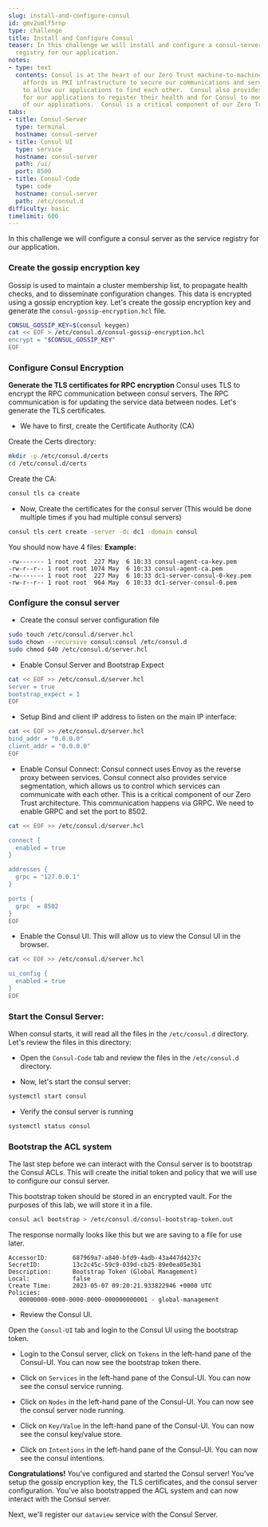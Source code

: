 ```yaml
---
slug: install-and-configure-consul
id: gmv2umlf5rnp
type: challenge
title: Install and Configure Consul
teaser: In this challenge we will install and configure a consul-server as the service
  registry for our application.
notes:
- type: text
  contents: Consul is at the heart of our Zero Trust machine-to-machine communication.  Consul
    affords us PKI infrastructure to secure our communications and service discovery
    to allow our applications to find each other.  Consul also provides a mechanism
    for our applications to register their health and for Consul to monitor the health
    of our applications.  Consul is a critical component of our Zero Trust architecture.
tabs:
- title: Consul-Server
  type: terminal
  hostname: consul-server
- title: Consul UI
  type: service
  hostname: consul-server
  path: /ui/
  port: 8500
- title: Consul-Code
  type: code
  hostname: consul-server
  path: /etc/consul.d
difficulty: basic
timelimit: 600
---
```


 In this challenge we will configure a consul server as the service registry for our application.

### Create the gossip encryption key

Gossip is used to maintain a cluster membership list, to propagate health checks, and to disseminate configuration changes.  This data is encrypted using a gossip encryption key.  Let's create the gossip encryption key and generate the `consul-gossip-encryption.hcl` file.

```bash
CONSUL_GOSSIP_KEY=$(consul keygen)
cat << EOF > /etc/consul.d/consul-gossip-encryption.hcl
encrypt = "$CONSUL_GOSSIP_KEY"
EOF
```

### Configure Consul Encryption

**Generate the TLS certificates for RPC encryption**
Consul uses TLS to encrypt the RPC communication between consul servers. The RPC communication is for updating the service data between nodes.   Let's generate the TLS certificates.

* We have to first, create the Certificate Authority (CA)

Create the Certs directory:

```bash
mkdir -p /etc/consul.d/certs
cd /etc/consul.d/certs
```

Create the CA:

```bash
consul tls ca create
```

* Now, Create the certificates for the consul server (This would be done multiple times if you had multiple consul servers)

```bash
consul tls cert create -server -dc dc1 -domain consul
```

You should now have 4 files:
**Example:**

```bash,nocopy
-rw------- 1 root root  227 May  6 10:33 consul-agent-ca-key.pem
-rw-r--r-- 1 root root 1074 May  6 10:33 consul-agent-ca.pem
-rw------- 1 root root  227 May  6 10:33 dc1-server-consul-0-key.pem
-rw-r--r-- 1 root root  964 May  6 10:33 dc1-server-consul-0.pem
```

### Configure the consul server

* Create the consul server configuration file

```bash
sudo touch /etc/consul.d/server.hcl
sudo chown --recursive consul:consul /etc/consul.d
sudo chmod 640 /etc/consul.d/server.hcl
```

* Enable Consul Server and Bootstrap Expect

```bash
cat << EOF >> /etc/consul.d/server.hcl
server = true
bootstrap_expect = 1
EOF
```

* Setup Bind and client IP address to listen on the main IP interface:

```bash
cat << EOF >> /etc/consul.d/server.hcl
bind_addr = "0.0.0.0"
client_addr = "0.0.0.0"
EOF
```

* Enable Consul Connect:
Consul connect uses Envoy as the reverse proxy between services.  Consul connect also provides service segmentation, which allows us to control which services can communicate with each other.  This is a critical component of our Zero Trust architecture. This communication happens via GRPC.  We need to enable GRPC and set the port to 8502.

```bash
cat << EOF >> /etc/consul.d/server.hcl

connect {
  enabled = true
}

addresses {
  grpc = "127.0.0.1"
}

ports {
  grpc  = 8502
}
EOF
```

* Enable the Consul UI. This will allow us to view the Consul UI in the browser.

```bash
cat << EOF >> /etc/consul.d/server.hcl

ui_config {
  enabled = true
}
EOF
```

### Start the Consul Server:

When consul starts, it will read all the files in the `/etc/consul.d` directory.
Let's review the files in this directory:

* Open the `Consul-Code` tab and review the files in the `/etc/consul.d` directory.

* Now, let's start the consul server:

```bash
systemctl start consul
```

* Verify the consul server is running

```bash
systemctl status consul
```

### Bootstrap the ACL system

The last step before we can interact with the Consul server is to bootstrap the Consul ACLs.   This will create the initial token and policy that we will use to configure our consul server.

This bootstrap token should be stored in an encrypted vault. For the purposes of this lab, we will store it in a file.

```bash
consul acl bootstrap > /etc/consul.d/consul-bootstrap-token.out
```

The response normally looks like this but we are saving to a file for use later.

```bash,nocopy
AccessorID:       687969a7-a840-bfd9-4adb-43a447d4237c
SecretID:         13c2c45c-59c9-039d-cb25-89e0ea05e3b1
Description:      Bootstrap Token (Global Management)
Local:            false
Create Time:      2023-05-07 09:20:21.933822946 +0000 UTC
Policies:
   00000000-0000-0000-0000-000000000001 - global-management
```

* Review the Consul UI.

Open the `Consul-UI` tab and login to the Consul UI using the bootstrap token.

* Login to the Consul server, click on `Tokens` in the left-hand pane of the Consul-UI.  You can now see the bootstrap token there.

* Click on `Services` in the left-hand pane of the Consul-UI.  You can now see the consul service running.

* Click on `Nodes` in the left-hand pane of the Consul-UI.  You can now see the consul server node running.

* Click on `Key/Value` in the left-hand pane of the Consul-UI.  You can now see the consul key/value store.

* Click on `Intentions` in the left-hand pane of the Consul-UI.  You can now see the consul intentions.

**Congratulations!** You've configured and started the Consul server!  You've setup the gossip encryption key, the TLS certificates, and the consul server configuration.  You've also bootstrapped the ACL system and can now interact with the Consul server.

Next, we'll register our `dataview` service with the Consul Server.
